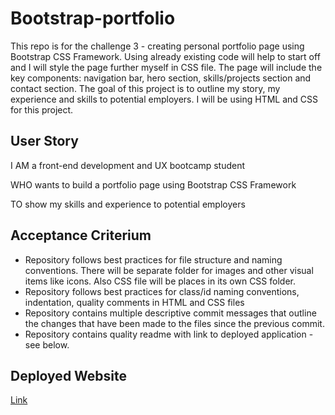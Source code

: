 # Bootstrap-portfolio

This repo is for the challenge 3 - creating personal portfolio page using Bootstrap CSS Framework. Using already existing code will help to start off and I will style the page further myself in CSS file. The page will include the key components: navigation bar, hero section, skills/projects section and contact section. The goal of this project is to outline my story, my experience and skills to potential employers. I will be using HTML and CSS for this project. 

## User Story

I AM a front-end development and UX bootcamp student

WHO wants to build a portfolio page using Bootstrap CSS Framework

TO show my skills and experience to potential employers

## Acceptance Criterium

- Repository follows best practices for file structure and naming conventions. There will be separate folder for images and other visual items like icons. Also CSS file will be places in its own CSS folder.
- Repository follows best practices for class/id naming conventions, indentation, quality comments in HTML and CSS files
- Repository contains multiple descriptive commit messages that outline the changes that have been made to the files since the previous commit.
- Repository contains quality readme with link to deployed application - see below.


## Deployed Website

[Link](https://ladycosy.github.io/Bootstrap-portfolio/)
